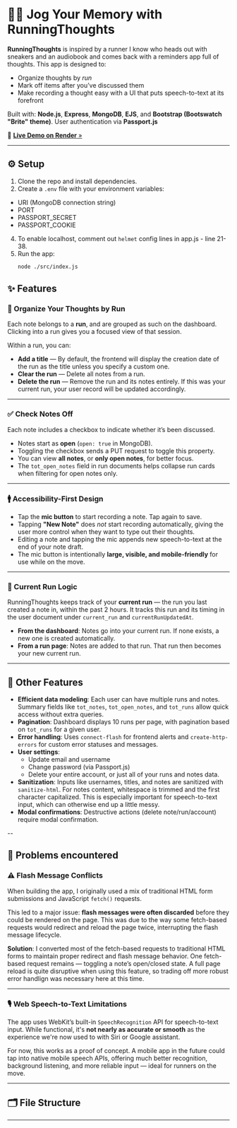 # 🏃‍♀️ Jog Your Memory with **RunningThoughts**

**RunningThoughts** is inspired by a runner I know who heads out with sneakers and an audiobook and comes back with a reminders app full of thoughts. This app is designed to:

- Organize thoughts by *run*
- Mark off items after you’ve discussed them
- Make recording a thought easy with a UI that puts speech-to-text at its forefront

Built with: **Node.js**, **Express**, **MongoDB**, **EJS**, and **Bootstrap (Bootswatch "Brite" theme)**.
User authentication via **Passport.js**

🚀 [**Live Demo on Render** »](https://runningthoughts.onrender.com)

---

## ⚙️ Setup

1. Clone the repo and install dependencies.
2. Create a `.env` file with your environment variables:
  - URI (MongoDB connection string)
  - PORT
  - PASSPORT_SECRET
  - PASSPORT_COOKIE
4. To enable localhost, comment out `helmet` config lines in app.js - line 21-38.
5. Run the app:  
   ```bash
   node ./src/index.js

## ✨ Features

### 🧠 Organize Your Thoughts by Run

Each note belongs to a **run**, and are grouped as such on the dashboard. Clicking into a run gives you a focused view of that session.

Within a run, you can:
- **Add a title** — By default, the frontend will display the creation date of the run as the title unless you specify a custom one.
- **Clear the run** — Delete all notes from a run.
- **Delete the run** — Remove the run and its notes entirely. If this was your current run, your user record will be updated accordingly.

---

### ✅ Check Notes Off

Each note includes a checkbox to indicate whether it’s been discussed.

- Notes start as **open** (`open: true` in MongoDB).
- Toggling the checkbox sends a PUT request to toggle this property.
- You can view **all notes**, or **only open notes**, for better focus.
- The `tot_open_notes` field in run documents helps collapse run cards when filtering for open notes only.

---

### 🚹  Accessibility-First Design

- Tap the **mic button** to start recording a note. Tap again to save.
- Tapping **"New Note"** does *not* start recording automatically, giving the user more control when they want to type out their thoughts.
- Editing a note and tapping the mic appends new speech-to-text at the end of your note draft.
- The mic button is intentionally **large, visible, and mobile-friendly** for use while on the move.

---

### 🔄 Current Run Logic

RunningThoughts keeps track of your **current run** — the run you last created a note in, within the past 2 hours. It tracks this run and its timing in the user document under `current_run` and `currentRunUpdatedAt`.

- **From the dashboard**: Notes go into your current run. If none exists, a new one is created automatically.
- **From a run page**: Notes are added to that run. That run then becomes your new current run.

---

## 🔧 Other Features

- **Efficient data modeling**: Each user can have multiple runs and notes. Summary fields like `tot_notes`, `tot_open_notes`, and `tot_runs` allow quick access without extra queries.
- **Pagination**: Dashboard displays 10 runs per page, with pagination based on `tot_runs` for a given user.
- **Error handling**: Uses `connect-flash` for frontend alerts and `create-http-errors` for custom error statuses and messages.
- **User settings**:
  - Update email and username
  - Change password (via Passport.js)
  - Delete your entire account, or just all of your runs and notes data.
- **Sanitization**: Inputs like usernames, titles, and notes are sanitized with `sanitize-html`. For notes content, whitespace is trimmed and the first character capitalized. This is especially important for speech-to-text input, which can otherwise end up a little messy.
- **Modal confirmations**: Destructive actions (delete note/run/account) require modal confirmation.

--

## 🐞 Problems encountered

### ⚠️ Flash Message Conflicts

When building the app, I originally used a mix of traditional HTML form submissions and JavaScript `fetch()` requests.

This led to a major issue: **flash messages were often discarded** before they could be rendered on the page. This was due to the way some fetch-based requests would redirect and reload the page twice, interrupting the flash message lifecycle.

**Solution**: I converted most of the fetch-based requests to traditional HTML forms to maintain proper redirect and flash message behavior. One fetch-based request remains — toggling a note’s open/closed state. A full page reload is quite disruptive when using this feature, so trading off more robust error handlign was necessary here at this time.

---

### 🎙 Web Speech-to-Text Limitations

The app uses WebKit’s built-in `SpeechRecognition` API for speech-to-text input. While functional, it's **not nearly as accurate or smooth** as the experience we're now used to with Siri or Google assistant.

For now, this works as a proof of concept. A mobile app in the future could tap into native mobile speech APIs, offering much better recognition, background listening, and more reliable input — ideal for runners on the move.



---

## 🗂 File Structure

---


